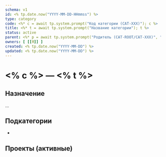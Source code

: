 ```yaml
---
schema: v1
id: <% tp.date.now("YYYY-MM-DD-HHmmss") %>
type: category
code: <%* c = await tp.system.prompt("Код категории (CAT-XXX)"); c %>
title: <%* t = await tp.system.prompt("Название категории"); t %>
status: active
parent: <%* p = await tp.system.prompt("Родитель (CAT-ROOT/CAT-XXX)", "CAT-ROOT"); p %>
owners: [ [[Я]] ]
created: <% tp.date.now("YYYY-MM-DD") %>
updated: <% tp.date.now("YYYY-MM-DD") %>
---
```

# <% c %> — <% t %>

## Назначение
…

## Подкатегории
- 

## Проекты (активные)
